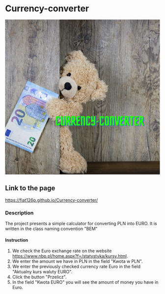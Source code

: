 # Currency-converter

![Kalkulator walut](images/currency-converter.png)

## Link to the page
https://fiat126p.github.io/Currency-converter/

### Description
The project presents a simple calculator for converting PLN into EURO.
It is written in the class naming convention "BEM"

#### Instruction
1. We check the Euro exchange rate on the website https://www.nbp.pl/home.aspx?f=/statystyka/kursy.html.
2. We enter the amount we have in PLN in the field "Kwota w PLN".
3. We enter the previously checked currency rate Euro in the field "Aktualny kurs waluty EURO".
4. Click the button "Przelicz".
5. In the field "Kwota EURO" you will see the amount of money you have in Euro.

